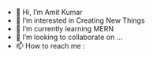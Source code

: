 - 👋 Hi, I’m Amit Kumar
- 👀 I’m interested in Creating New Things
- 🌱 I’m currently learning MERN
- 💞️ I’m looking to collaborate on ...
- 📫 How to reach me :


<!---
joshi-amit-kumar/joshi-amit-kumar is a ✨ special ✨ repository because its `README.md` (this file) appears on your GitHub profile.
You can click the Preview link to take a look at your changes.
--->
